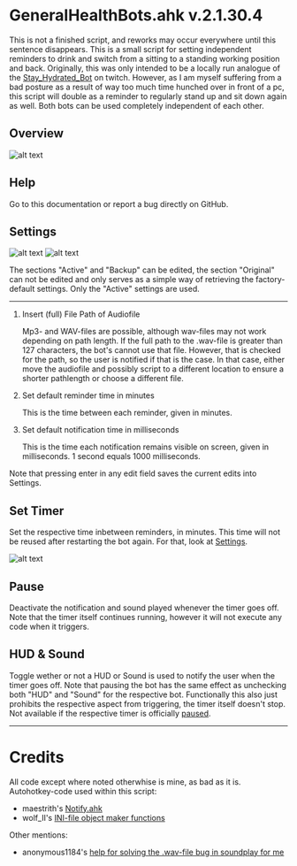 # GeneralHealthBots.ahk v.2.1.30.4
This is not a finished script, and reworks may occur everywhere until this sentence disappears.
This is a small script for setting independent reminders to drink and switch from a sitting to a standing working position and back. Originally, this was only intended to be a locally run analogue of the [Stay_Hydrated_Bot](https://www.twitch.tv/stay_hydrated_bot/about) on twitch. 
However, as I am myself suffering from a bad posture as a result of way too much time hunched over in front of a pc, this script will double as a reminder to regularly stand up and sit down again as well. Both bots can be used completely independent of each other.

## Overview
![alt text](https://github.com/Gewerd-Strauss/GeneralHealthBots.ahk/blob/main/Github%20Help%20Pictures/SHB_Submenu_Overview.jpeg?raw=true)


## Help
Go to this documentation or report a bug directly on GitHub. 


## Settings
![alt text](https://github.com/Gewerd-Strauss/GeneralHealthBots.ahk/blob/main/Github%20Help%20Pictures/SHB_Submenu_Settings_ActiveBackup.jpeg?raw=true)
![alt text](https://github.com/Gewerd-Strauss/GeneralHealthBots.ahk/blob/main/Github%20Help%20Pictures/SHB_Submenu_Settings_Original.jpeg?raw=true)

The sections "Active" and "Backup" can be edited, the section "Original" can not be edited and only serves as a simple way of retrieving the factory-default settings. 
Only the "Active" settings are used. 

____
1. Insert (full) File Path of Audiofile
   
   Mp3- and WAV-files are possible, although wav-files may not work depending on path length. If the full path to the .wav-file is greater than 127 characters, the bot's cannot use that file. However, that is checked for the path, so the user is notified if that is the case. In that case, either move the audiofile and possibly script to a different location to ensure a shorter pathlength or choose a different file. 

2. Set default reminder time in minutes
   
   This is the time between each reminder, given in minutes.

3. Set default notification time in milliseconds
   
   This is the time each notification remains visible on screen, given in milliseconds. 1 second equals 1000 milliseconds.

Note that pressing enter in any edit field saves the current edits into Settings. 

## Set Timer

Set the respective time inbetween reminders, in minutes. This time will not be reused after restarting the bot again. For that, look at [Settings](#settings).

![alt text](https://github.com/Gewerd-Strauss/GeneralHealthBots.ahk/blob/main/Github%20Help%20Pictures/SHB_Submenu_Set_Timer.jpeg?raw=true)

## Pause
Deactivate the notification and sound played whenever the timer goes off. Note that the timer itself continues running, however it will not execute any code when it triggers.




## HUD & Sound
Toggle wether or not a HUD or Sound is used to notify the user when the timer goes off.
Note that pausing the bot has the same effect as unchecking both "HUD" and "Sound" for the respective bot. 
Functionally this also just prohibits the respective aspect from triggering, the timer itself doesn't stop.
Not available if the respective timer is officially [paused](#pause). 



___
# Credits
All code except where noted otherwhise is mine, as bad as it is.
Autohotkey-code used within this script:
* maestrith's [Notify.ahk](https://github.com/maestrith/Notify)
* wolf_II's [INI-file object maker functions](https://www.autohotkey.com/boards/viewtopic.php?p=256940#p256940)

Other mentions:
* anonymous1184's [help for solving the .wav-file bug in soundplay for me](https://www.reddit.com/r/AutoHotkey/comments/myti1k/ihatesoundplay_how_do_i_get_the_string_converted/gvwtwlb?utm_source=share&utm_medium=web2x&context=3)

